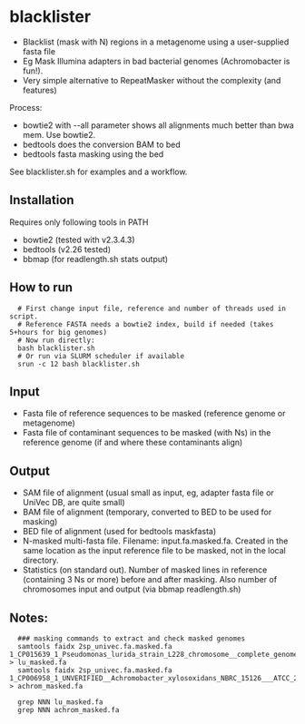 # blacklister
 * Blacklist (mask with N) regions in a metagenome using a user-supplied fasta file
 * Eg Mask Illumina adapters in bad bacterial genomes (Achromobacter is fun!).
 * Very simple alternative to RepeatMasker without the complexity (and features)


Process:
  * bowtie2 with --all parameter shows all alignments much better than bwa mem. Use bowtie2.
  * bedtools does the conversion BAM to bed
  * bedtools fasta masking using the bed


See blacklister.sh for examples and a workflow. 

## Installation
  Requires only following tools in PATH
  * bowtie2 (tested with v2.3.4.3)
  * bedtools (v2.26 tested)
  * bbmap (for readlength.sh stats output)
  


## How to run

```
  # First change input file, reference and number of threads used in script. 
  # Reference FASTA needs a bowtie2 index, build if needed (takes 5+hours for big genomes)
  # Now run directly:
  bash blacklister.sh
  # Or run via SLURM scheduler if available
  srun -c 12 bash blacklister.sh
```
## Input
* Fasta file of reference sequences to be masked (reference genome or metagenome)
* Fasta file of contaminant sequences to be masked (with Ns) in the reference genome (if and where these contaminants align)

## Output
* SAM file of alignment (usual small as input, eg, adapter fasta file or UniVec DB, are quite small)
* BAM file of alignment (temporary, converted to BED to be used for masking)
* BED file of alignment (used for bedtools maskfasta)
* N-masked multi-fasta file. Filename: input.fa.masked.fa. Created in the same location as the input reference file to be masked, not in the local directory.
* Statistics (on standard out). Number of masked lines in reference (containing 3 Ns or more) before and after masking. Also number of chromosomes input and output (via bbmap readlength.sh)




## Notes:

```
  ### masking commands to extract and check masked genomes
  samtools faidx 2sp_univec.fa.masked.fa 1_CP015639_1_Pseudomonas_lurida_strain_L228_chromosome__complete_genome_BAC > lu_masked.fa
  samtools faidx 2sp_univec.fa.masked.fa 1_CP006958_1_UNVERIFIED__Achromobacter_xylosoxidans_NBRC_15126___ATCC_27061__complete_genome_BAC > achrom_masked.fa

  grep NNN lu_masked.fa
  grep NNN achrom_masked.fa
```
